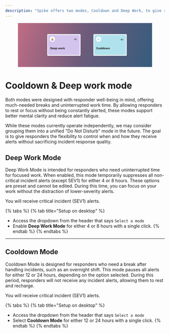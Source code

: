 ```yaml
---
description: "Spike offers two modes, Cooldown and Deep Work, to give responders much-needed breaks and focused work time without unnecessary alerts. These modes help balance alert fatigue while ensuring that critical incidents still get the attention they need."
---
```


<figure><img src="../../.gitbook/assets/personal-alerts-management/deepwork and cooldown mode.png" alt=""><figcaption></figcaption></figure>

# Cooldown & Deep work mode
Both modes were designed with responder well-being in mind, offering much-needed breaks and uninterrupted work time. By allowing responders to rest or focus without being constantly alerted, these modes support better mental clarity and reduce alert fatigue.

While these modes currently operate independently, we may consider grouping them into a unified "Do Not Disturb" mode in the future. The goal is to give responders the flexibility to control when and how they receive alerts without sacrificing incident response quality.



## Deep Work Mode

Deep Work Mode is intended for responders who need uninterrupted time for focused work. When enabled, this mode temporarily suppresses all non-critical incident alerts (except SEV1) for either 4 or 8 hours. These options are preset and cannot be edited. During this time, you can focus on your work without the distraction of lower-severity alerts.

You will receive critical incident (SEV1) alerts.

{% tabs %}
{% tab title="Setup on desktop" %}
* Access the dropdown from the header that says `Select a mode` 
* Enable **Deep Work Mode** for either 4 or 8 hours with a single click.
{% endtab %}
{% endtabs %}

---

## Cooldown Mode

Cooldown Mode is designed for responders who need a break after handling incidents, such as an overnight shift. This mode pauses all alerts for either 12 or 24 hours, depending on the option selected. During this period, responders will not receive any incident alerts, allowing them to rest and recharge.

You will receive critical incident (SEV1) alerts.

{% tabs %}
{% tab title="Setup on desktop" %}
* Access the dropdown from the header that says `Select a mode` 
* Select **Cooldown Mode** for either 12 or 24 hours with a single click.
{% endtab %}
{% endtabs %}

